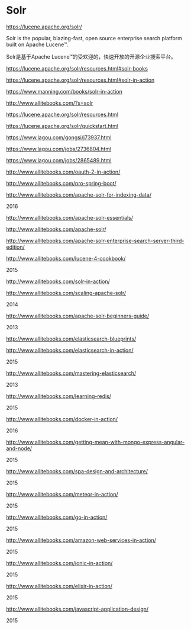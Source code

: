 # Solr


https://lucene.apache.org/solr/



Solr is the popular, blazing-fast, open source enterprise search platform built on Apache Lucene™.



Solr是基于Apache Lucene™的受欢迎的，快速开放的开源企业搜索平台。


https://lucene.apache.org/solr/resources.html#solr-books

https://lucene.apache.org/solr/resources.html#solr-in-action


https://www.manning.com/books/solr-in-action


http://www.allitebooks.com/?s=solr







https://lucene.apache.org/solr/resources.html


https://lucene.apache.org/solr/quickstart.html



https://www.lagou.com/gongsi/j73937.html

https://www.lagou.com/jobs/2736804.html

https://www.lagou.com/jobs/2865489.html






http://www.allitebooks.com/oauth-2-in-action/


http://www.allitebooks.com/pro-spring-boot/





http://www.allitebooks.com/apache-solr-for-indexing-data/


2016


http://www.allitebooks.com/apache-solr-essentials/

http://www.allitebooks.com/apache-solr/

http://www.allitebooks.com/apache-solr-enterprise-search-server-third-edition/

http://www.allitebooks.com/lucene-4-cookbook/

2015


http://www.allitebooks.com/solr-in-action/

http://www.allitebooks.com/scaling-apache-solr/


2014

http://www.allitebooks.com/apache-solr-beginners-guide/


2013

















http://www.allitebooks.com/elasticsearch-blueprints/

http://www.allitebooks.com/elasticsearch-in-action/

2015


http://www.allitebooks.com/mastering-elasticsearch/


2013


http://www.allitebooks.com/learning-redis/

2015






http://www.allitebooks.com/docker-in-action/

2016



http://www.allitebooks.com/getting-mean-with-mongo-express-angular-and-node/


2015

http://www.allitebooks.com/spa-design-and-architecture/

2015

http://www.allitebooks.com/meteor-in-action/

2015



http://www.allitebooks.com/go-in-action/


2015


http://www.allitebooks.com/amazon-web-services-in-action/


2015

http://www.allitebooks.com/ionic-in-action/

2015

http://www.allitebooks.com/elixir-in-action/


2015


http://www.allitebooks.com/javascript-application-design/

2015


































